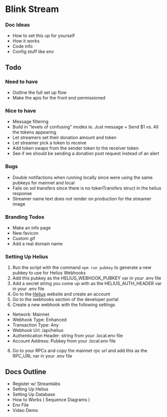 # Blink Stream

### Doc Ideas
- How to set this up for yourself
- How it works
- Code info
- Config stuff like env

## Todo

### Need to have
- Outline the full set up flow
- Make the apis for the front end permissioned

### Nice to have
- Message filtering
- Build in "levels of confusing" modes ie. Just message + Send $1 vs.  All the tokens appearing
- Let streamers set their donation amount and token
- Let streamer pick a token to receive
- Add token swaps from the sender token to the receiver token
- See if we should be sending a donation post request instead of an alert

### Bugs
- Double notifactions when running locally since were using the same pubkeys for mainnet and local
- Fails on sol transfers since there is no tokenTransfers struct in the helius response
- Streamer name text does not render on production for the streamer image

### Branding Todos
- Make an info page
- New favicon
- Custom gif
- Add a real domain name


### Setting Up Helius

1. Run the script with the command `npm run pubkey` to generate a new pubkey to use for Helius Webhooks
2. Add this pubkey as the HELIUS_WEBHOOK_PUBKEY var in your .env file
3. Add a secret string you come up with as the HELIUS_AUTH_HEADER var in your .env file
3. Go to the [Helius](https://www.helius.dev/) website and create an account
4. Go to the webhooks section of the developer portal
5. Create a new webhook with the following settings
- Network: Mainnet
- Webhook Type: Enhanced
- Transaction Type: Any
- Webhook Url: <url from ngrok>/api/helius
- Authentication Header: string from your .local.env file
- Account Address: Pubkey from your .local.env file
6. Go to your RPCs and copy the mainnet rpc url and add this as the RPC_URL var in your .env file

## Docs Outline
- Register w/ Streamlabs
- Setting Up Helius
- Setting Up Database
- How to Works ( Sequence Diagrams )
- Env File
- Video Demo